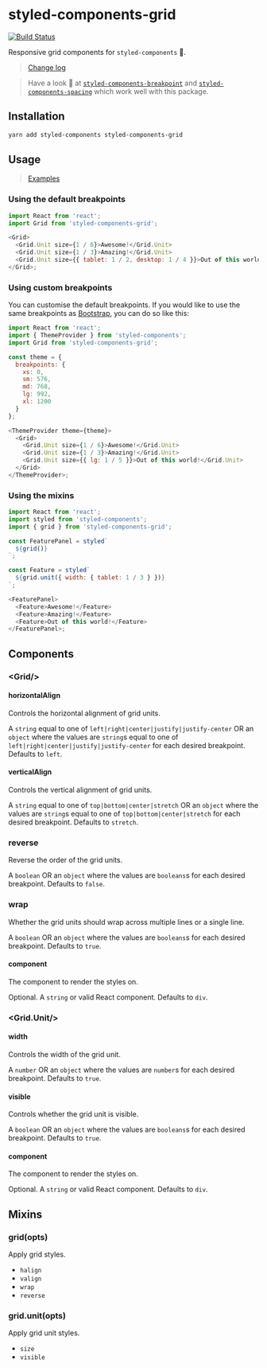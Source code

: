 # styled-components-grid

[![Build Status](https://travis-ci.org/jameslnewell/styled-components-grid.svg?branch=master)](https://travis-ci.org/jameslnewell/styled-components-grid)

Responsive grid components for `styled-components` 💅.

> [Change log](https://github.com/jameslnewell/styled-components-grid/blob/master/CHANGELOG.md)

> Have a look 👀 at [`styled-components-breakpoint`](https://github.com/jameslnewell/styled-components-breakpoint) and [`styled-components-spacing`](https://github.com/jameslnewell/styled-components-spacing) which work well with this package.

## Installation

```bash
yarn add styled-components styled-components-grid
```

## Usage

> [Examples](https://jameslnewell.github.io/styled-components-grid/)

### Using the default breakpoints

```js
import React from 'react';
import Grid from 'styled-components-grid';

<Grid>
  <Grid.Unit size={1 / 6}>Awesome!</Grid.Unit>
  <Grid.Unit size={1 / 3}>Amazing!</Grid.Unit>
  <Grid.Unit size={{ tablet: 1 / 2, desktop: 1 / 4 }}>Out of this world!</Grid.Unit>
</Grid>;
```

### Using custom breakpoints

You can customise the default breakpoints. If you would like to use the same breakpoints as [Bootstrap](https://v4-alpha.getbootstrap.com/layout/overview/#responsive-breakpoints), you can do so like this:

```js
import React from 'react';
import { ThemeProvider } from 'styled-components';
import Grid from 'styled-components-grid';

const theme = {
  breakpoints: {
    xs: 0,
    sm: 576,
    md: 768,
    lg: 992,
    xl: 1200
  }
};

<ThemeProvider theme={theme}>
  <Grid>
    <Grid.Unit size={1 / 6}>Awesome!</Grid.Unit>
    <Grid.Unit size={1 / 3}>Amazing!</Grid.Unit>
    <Grid.Unit size={{ lg: 1 / 5 }}>Out of this world!</Grid.Unit>
  </Grid>
</ThemeProvider>;
```

### Using the mixins

```js
import React from 'react';
import styled from 'styled-components';
import { grid } from 'styled-components-grid';

const FeaturePanel = styled`
  ${grid()}
`;

const Feature = styled`
  ${grid.unit({ width: { tablet: 1 / 3 } })}
`;

<FeaturePanel>
  <Feature>Awesome!</Feature>
  <Feature>Amazing!</Feature>
  <Feature>Out of this world!</Feature>
</FeaturePanel>;
```

## Components

### &lt;Grid/&gt;

#### horizontalAlign

Controls the horizontal alignment of grid units.

A `string` equal to one of `left|right|center|justify|justify-center` OR an `object` where the values are `string`s equal to one of `left|right|center|justify|justify-center` for each desired breakpoint. Defaults to `left`.

#### verticalAlign

Controls the vertical alignment of grid units.

A `string` equal to one of `top|bottom|center|stretch` OR an `object` where the values are `string`s equal to one of `top|bottom|center|stretch` for each desired breakpoint. Defaults to `stretch`.

### reverse

Reverse the order of the grid units.

A `boolean` OR an `object` where the values are `booleans`s for each desired breakpoint. Defaults to `false`.

### wrap

Whether the grid units should wrap across multiple lines or a single line.

A `boolean` OR an `object` where the values are `booleans`s for each desired breakpoint. Defaults to `true`.

#### component

The component to render the styles on.

Optional. A `string` or valid React component. Defaults to `div`.

### &lt;Grid.Unit/&gt;

#### width

Controls the width of the grid unit.

A `number` OR an `object` where the values are `number`s for each desired breakpoint. Defaults to `true`.

#### visible

Controls whether the grid unit is visible.

A `boolean` OR an `object` where the values are `booleans`s for each desired breakpoint. Defaults to `true`.

#### component

The component to render the styles on.

Optional. A `string` or valid React component. Defaults to `div`.

## Mixins

### grid(opts)

Apply grid styles.

* `halign`
* `valign`
* `wrap`
* `reverse`

### grid.unit(opts)

Apply grid unit styles.

* `size`
* `visible`
